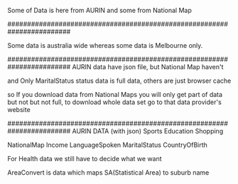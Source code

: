 Some of Data is here from AURIN and some from National Map 

########################################################################

Some data is australia wide whereas some data is Melbourne only.

########################################################################
AURIN data have json file, but National Map haven't

and Only MaritalStatus status data is full data, others are just browser cache

so If you download data from National Maps you will only get part of data but not but not full, to download whole data set go to that data provider's website

########################################################################
AURIN DATA (with json)
Sports
Education
Shopping

NationalMap
Income
LanguageSpoken
MaritalStatus
CountryOfBirth

For Health data we still have to decide what we want

AreaConvert is data which maps SA(Statistical Area) to suburb name